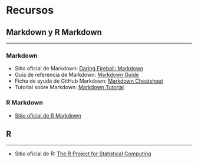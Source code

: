 # Recursos

## Markdown y R Markdown
----------------------
### Markdown
- Sitio oficial de Markdown: [Daring Fireball: Markdown](https://daringfireball.net/projects/markdown/)
- Guía de referencia de Markdown: [Markdown Guide](https://www.markdownguide.org/)
- Ficha de ayuda de GitHub Markdown: [Markdown Cheatsheet](https://github.com/adam-p/markdown-here/wiki/Markdown-Cheatsheet)
- Tutorial sobre Markdown: [Markdown Tutorial](https://www.markdowntutorial.com/)
### R Markdown
- [Sitio oficial de R Markdown](https://rmarkdown.rstudio.com/)

## R
----------------------
- Sitio oficial de R: [The R Project for Statistical Computing](https://www.r-project.org/)


